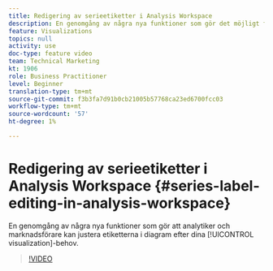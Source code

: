 ```yaml
---
title: Redigering av serieetiketter i Analysis Workspace
description: En genomgång av några nya funktioner som gör det möjligt för analytiker och marknadsförare att justera etiketterna i diagram efter era visualiseringsbehov.
feature: Visualizations
topics: null
activity: use
doc-type: feature video
team: Technical Marketing
kt: 1906
role: Business Practitioner
level: Beginner
translation-type: tm+mt
source-git-commit: f3b3fa7d91b0cb21005b57768ca23ed6700fcc03
workflow-type: tm+mt
source-wordcount: '57'
ht-degree: 1%

---
```



# Redigering av serieetiketter i Analysis Workspace {#series-label-editing-in-analysis-workspace}

En genomgång av några nya funktioner som gör att analytiker och marknadsförare kan justera etiketterna i diagram efter dina [!UICONTROL visualization]-behov.

>[!VIDEO](https://video.tv.adobe.com/v/23728/?quality=12)
